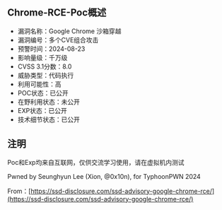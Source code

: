 ## Chrome-RCE-Poc概述

- 漏洞名称：Google Chrome 沙箱穿越
- 漏洞编号：多个CVE组合攻击
- 预警时间：2024-08-23
- 影响量级：千万级
- CVSS 3.1分数：8.0
- 威胁类型：代码执行
- 利用可能性：高
- POC状态：已公开
- 在野利用状态：未公开
- EXP状态：已公开
- 技术细节状态：已公开

## 注明

Poc和Exp均来自互联网，仅供交流学习使用，请在虚拟机内测试

Pwned by Seunghyun Lee (Xion, @0x10n), for TyphoonPWN 2024

From：[https://ssd-disclosure.com/ssd-advisory-google-chrome-rce/](https://ssd-disclosure.com/ssd-advisory-google-chrome-rce/)
